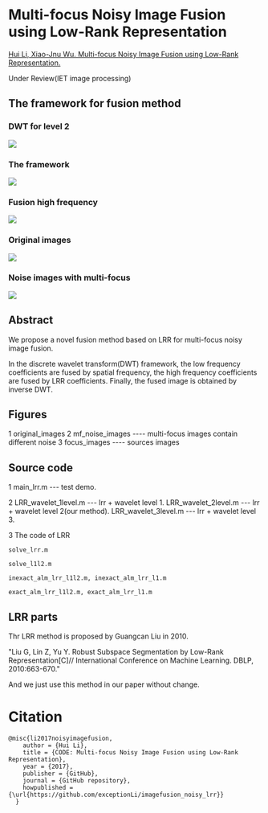# Multi-focus Noisy Image Fusion using Low-Rank Representation

[Hui Li, Xiao-Jnu Wu. Multi-focus Noisy Image Fusion using Low-Rank Representation.](https://arxiv.org/abs/1804.09325)

Under Review(IET image processing)

## The framework for fusion method

### <b>DWT for level 2</b>
![](https://github.com/exceptionLi/imagefusion_noisy_lrr/blob/master/framework/dwt_images.png)

### <b>The framework</b>
![](https://github.com/exceptionLi/imagefusion_noisy_lrr/blob/master/framework/framework.png)

### <b>Fusion high frequency</b>
![](https://github.com/exceptionLi/imagefusion_noisy_lrr/blob/master/framework/fusion_high.png)

### <b>Original images</b>
![](https://github.com/exceptionLi/imagefusion_noisy_lrr/blob/master/framework/original_images.png)

### <b>Noise images with multi-focus</b>
![](https://github.com/exceptionLi/imagefusion_noisy_lrr/blob/master/framework/nosie_example.png)

## Abstract

We propose a novel fusion method based on LRR for multi-focus noisy image fusion. 

In the discrete wavelet transform(DWT) framework, the low frequency coefficients are fused by spatial frequency, the high frequency coefficients are fused by LRR coefficients. Finally, the fused image is obtained by inverse DWT. 


## Figures
1 original_images
2 mf_noise_images  ---- multi-focus images contain different noise
3 focus_images ---- sources images


## Source code
1 main_lrr.m --- test demo.

2 LRR_wavelet_1level.m --- lrr + wavelet level 1.
  LRR_wavelet_2level.m --- lrr + wavelet level 2(our method).
  LRR_wavelet_3level.m --- lrr + wavelet level 3.

3 The code of LRR

	solve_lrr.m

	solve_l1l2.m

	inexact_alm_lrr_l1l2.m, inexact_alm_lrr_l1.m

	exact_alm_lrr_l1l2.m, exact_alm_lrr_l1.m

## LRR parts
Thr LRR method is proposed by Guangcan Liu in 2010.

"Liu G, Lin Z, Yu Y. Robust Subspace Segmentation by Low-Rank Representation[C]// International Conference on Machine Learning. DBLP, 2010:663-670."

And we just use this method in our paper without change.


# Citation
```
@misc{li2017noisyimagefusion,
    author = {Hui Li},
    title = {CODE: Multi-focus Noisy Image Fusion using Low-Rank Representation},
    year = {2017},
    publisher = {GitHub},
    journal = {GitHub repository},
    howpublished = {\url{https://github.com/exceptionLi/imagefusion_noisy_lrr}}
  }
```

